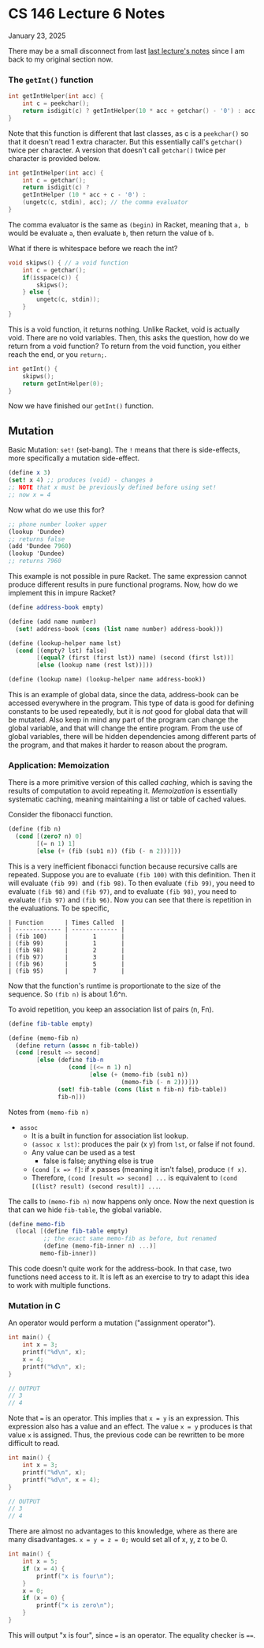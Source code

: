 # CS 146 Lecture 6 Notes

January 23, 2025

There may be a small disconnect from last [last lecture's notes](./cs146-lecture5) since I am back to my original section now.

### The `getInt()` function

```c
int getIntHelper(int acc) {
	int c = peekchar();
	return isdigit(c) ? getIntHelper(10 * acc + getchar() - '0') : acc;
}
```

Note that this function is different that last classes, as c is a `peekchar()` so that it doesn't read 1 extra character. But this essentially call's `getchar()` twice per character. A version that doesn't call `getchar()` twice per character is provided below.

```c
int getIntHelper(int acc) {
	int c = getchar();
	return isdigit(c) ? 
	getIntHelper (10 * acc + c - '0') : 
	(ungetc(c, stdin), acc); // the comma evaluator
}
```

The comma evaluator is the same as `(begin)` in Racket, meaning that `a, b` would be evaluate `a`, then evaluate `b`, then return the value of `b`. 

What if there is whitespace before we reach the int?

```c
void skipws() { // a void function
	int c = getchar();
	if(isspace(c)) {
		skipws();
	} else {
		ungetc(c, stdin));
	}
}
```

This is a void function, it returns nothing. Unlike Racket, void is actually void. There are no void variables. Then, this asks the question, how do we return from a void function? To return from the void function, you either reach the end, or you `return;`.

```c
int getInt() {
	skipws();
	return getIntHelper(0);
}
```

Now we have finished our `getInt()` function.

## Mutation
Basic Mutation: `set!` (set-bang). The `!` means that there is side-effects, more specifically a mutation side-effect.

```scheme
(define x 3)
(set! x 4) ;; produces (void) - changes ∂
;; NOTE that x must be previously defined before using set!
;; now x = 4
```

Now what do we use this for?

```scheme
;; phone number looker upper
(lookup 'Dundee)
;; returns false
(add 'Dundee 7960)
(lookup 'Dundee)
;; returns 7960
```

This example is not possible in pure Racket. The same expression cannot produce different results in pure functional programs. Now, how do we implement this in impure Racket?

```scheme
(define address-book empty)

(define (add name number) 
  (set! address-book (cons (list name number) address-book)))

(define (lookup-helper name lst)
  (cond [(empty? lst) false]
	    [(equal? (first (first lst)) name) (second (first lst))]
	    [else (lookup name (rest lst))]))

(define (lookup name) (lookup-helper name address-book))
```

This is an example of global data, since the data, address-book can be accessed everywhere in the program. This type of data is good for defining constants to be used repeatedly, but it is *not* good for global data that will be mutated. Also keep in mind any part of the program can change the global variable, and that will change the entire program. From the use of global variables, there will be hidden dependencies among different parts of the program, and that makes it harder to reason about the program.

### Application: Memoization
There is a more primitive version of this called *caching*, which is saving the results of computation to avoid repeating it. *Memoization* is essentially systematic caching, meaning maintaining a list or table of cached values.

Consider the fibonacci function.

```scheme
(define (fib n)
  (cond [(zero? n) 0]
		[(= n 1) 1]
		[else (+ (fib (sub1 n)) (fib (- n 2)))]))
```

This is a very inefficient fibonacci function because recursive calls are repeated. Suppose you are to evaluate `(fib 100)` with this definition. Then it will evaluate `(fib 99) `and `(fib 98)`. To then evaluate `(fib 99)`, you need to evaluate `(fib 98)` and `(fib 97)`, and to evaluate `(fib 98)`, you need to evaluate `(fib 97)` and `(fib 96)`. Now you can see that there is repetition in the evaluations. To be specific, 
```
| Function      | Times Called  |
| ------------- | ------------- |
| (fib 100)     |       1       |
| (fib 99)      |       1       |
| (fib 98)      |       2       |
| (fib 97)      |       3       |
| (fib 96)      |       5       |
| (fib 95)      |       7       |
```

Now that the function's runtime is proportionate to the size of the sequence. So `(fib n)` is about 1.6^n. 

To avoid repetition, you keep an association list of pairs (n, Fn).

```scheme
(define fib-table empty)

(define (memo-fib n)
  (define return (assoc n fib-table))
  (cond [result => second]
        [else (define fib-n
                 (cond [(<= n 1) n]
                       [else (+ (memo-fib (sub1 n))
                                (memo-fib (- n 2)))]))
              (set! fib-table (cons (list n fib-n) fib-table))
              fib-n]))
```

Notes from `(memo-fib n)`
- `assoc`
	- It is a built in function for association list lookup.
	- `(assoc x lst)`: produces the pair (x y) from `lst`, or false if not found.
	- Any value can be used as a test
		- false is false; anything else is true
	- `(cond [x => f]`: if x passes (meaning it isn't false), produce `(f x)`.
	- Therefore, `(cond [result => second] ...` is equivalent to `(cond [(list? result) (second result)] ...`.

The calls to `(memo-fib n)` now happens only once. Now the next question is that can we hide `fib-table`, the global variable.

```scheme
(define memo-fib
  (local [(define fib-table empty)
          ;; the exact same memo-fib as before, but renamed
          (define (memo-fib-inner n) ...)]
         memo-fib-inner))
```

This code doesn't quite work for the address-book. In that case, two functions need access to it. It is left as an exercise to try to adapt this idea to work with multiple functions.

### Mutation in C
An operator would perform a mutation ("assignment operator").

```c
int main() {
	int x = 3;
	printf("%d\n", x);
	x = 4;
	printf("%d\n", x);
}

// OUTPUT
// 3
// 4
```

Note that `=` is an operator. This implies that `x = y` is an expression. This expression also has a value and an effect. The value `x = y` produces is that value `x` is assigned. Thus, the previous code can be rewritten to be more difficult to read.

```c
int main() {
	int x = 3;
	printf("%d\n", x);
	printf("%d\n", x = 4);
}

// OUTPUT
// 3
// 4

```

There are almost no advantages to this knowledge, where as there are many disadvantages. `x = y = z = 0;` would set all of x, y, z to be 0. 

```c
int main() {
	int x = 5;
	if (x = 4) {
		printf("x is four\n");
	}
	x = 0;
	if (x = 0) {
		printf("x is zero\n");
	}
}
```

This will output "x is four", since `=` is an operator. The equality checker is `==`.

